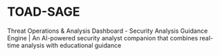 # TOAD-SAGE
Threat Operations &amp; Analysis Dashboard - Security Analysis Guidance Engine  | An AI-powered security analyst companion that combines real-time analysis with educational guidance
